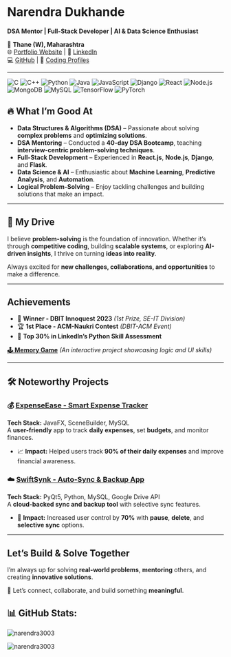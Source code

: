 # Narendra Dukhande  

**DSA Mentor | Full-Stack Developer | AI & Data Science Enthusiast**  

📍 **Thane (W), Maharashtra**  
🌐 [Portfolio Website](https://narendra3003.github.io/profile/) | 🔗 [LinkedIn](https://linkedin.com/in/narendra-dukhande)  
💻 [GitHub](https://github.com/narendra3003) | 📌 [Coding Profiles](https://codolio.com/profile/narendra3003)  

---
![C](https://img.shields.io/badge/c-%2300599C.svg?style=for-the-badge&logo=c&logoColor=white)  ![C++](https://img.shields.io/badge/c++-%2300599C.svg?style=for-the-badge&logo=c%2B%2B&logoColor=white)  ![Python](https://img.shields.io/badge/python-3670A0?style=for-the-badge&logo=python&logoColor=ffdd54)  ![Java](https://img.shields.io/badge/java-%23ED8B00.svg?style=for-the-badge&logo=openjdk&logoColor=white)  ![JavaScript](https://img.shields.io/badge/javascript-%23323330.svg?style=for-the-badge&logo=javascript&logoColor=%23F7DF1E)  ![Django](https://img.shields.io/badge/django-%23092E20.svg?style=for-the-badge&logo=django&logoColor=white)  ![React](https://img.shields.io/badge/react-%2320232a.svg?style=for-the-badge&logo=react&logoColor=%2361DAFB)  ![Node.js](https://img.shields.io/badge/node.js-%2343853D.svg?style=for-the-badge&logo=node.js&logoColor=white)  ![MongoDB](https://img.shields.io/badge/MongoDB-%234ea94b.svg?style=for-the-badge&logo=mongodb&logoColor=white)  ![MySQL](https://img.shields.io/badge/mysql-4479A1.svg?style=for-the-badge&logo=mysql&logoColor=white)  ![TensorFlow](https://img.shields.io/badge/TensorFlow-%23FF6F00.svg?style=for-the-badge&logo=TensorFlow&logoColor=white)  ![PyTorch](https://img.shields.io/badge/PyTorch-%23EE4C2C.svg?style=for-the-badge&logo=PyTorch&logoColor=white)  


## 🔥 What I’m Good At  

- **Data Structures & Algorithms (DSA)** – Passionate about solving **complex problems** and **optimizing solutions**.  
- **DSA Mentoring** – Conducted a **40-day DSA Bootcamp**, teaching **interview-centric problem-solving techniques**.  
- **Full-Stack Development** – Experienced in **React.js**, **Node.js**, **Django**, and **Flask**.  
- **Data Science & AI** – Enthusiastic about **Machine Learning**, **Predictive Analysis**, and **Automation**.  
- **Logical Problem-Solving** – Enjoy tackling challenges and building solutions that make an impact.  

---

## 🚀 My Drive  

I believe **problem-solving** is the foundation of innovation. Whether it’s through **competitive coding**, building **scalable systems**, or exploring **AI-driven insights**, I thrive on turning **ideas into reality**.  

Always excited for **new challenges, collaborations, and opportunities** to make a difference.  

---

## Achievements  

- 🥇 **Winner - DBIT Innoquest 2023** *(1st Prize, SE-IT Division)*  
- 🏆 **1st Place - ACM-Naukri Contest** *(DBIT-ACM Event)*  
- 🌟 **Top 30% in LinkedIn’s Python Skill Assessment**  

[**🕹️ Memory Game**](https://narendra3003.github.io/memory-game/) *(An interactive project showcasing logic and UI skills)*  

---

## 🛠️ Noteworthy Projects  

### 💰 [ExpenseEase - Smart Expense Tracker](https://github.com/narendra3003/Expense_Ease_JavaProject)  
**Tech Stack:** JavaFX, SceneBuilder, MySQL  
A **user-friendly** app to track **daily expenses**, set **budgets**, and monitor finances.  
- 📈 **Impact:** Helped users track **90% of their daily expenses** and improve financial awareness.  

### ☁️ [SwiftSynk - Auto-Sync & Backup App](https://github.com/narendra3003/SwiftSynk)  
**Tech Stack:** PyQt5, Python, MySQL, Google Drive API  
A **cloud-backed sync and backup tool** with selective sync features.  
- 🔄 **Impact:** Increased user control by **70%** with **pause**, **delete**, and **selective sync** options.  

---

## Let’s Build & Solve Together  

I’m always up for solving **real-world problems**, **mentoring** others, and creating **innovative solutions**.  

📩 Let’s connect, collaborate, and build something **meaningful**.

## 📊 GitHub Stats:

<p><img  src="https://github-readme-stats.vercel.app/api?username=narendra3003&theme=dark&hide_border=false&include_all_commits=true&count_private=true" alt="narendra3003" /></p>

<p><img src="https://github-readme-stats.vercel.app/api/top-langs/?username=narendra3003&theme=dark&hide_border=false&include_all_commits=true&count_private=true&layout=compact" alt="narendra3003" /></p>
